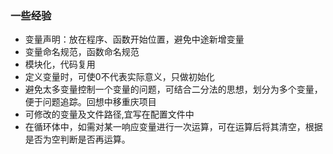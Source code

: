 
### 一些经验

- 变量声明：放在程序、函数开始位置，避免中途新增变量
- 变量命名规范，函数命名规范
- 模块化，代码复用
- 定义变量时，可使0不代表实际意义，只做初始化
- 避免太多变量控制一个变量的问题，可结合二分法的思想，划分为多个变量，便于问题追踪。回想中移重庆项目
- 可修改的变量及文件路径,宜写在配置文件中
- 在循环体中，如需对某一响应变量进行一次运算，可在运算后将其清空，根据是否为空判断是否再运算。






